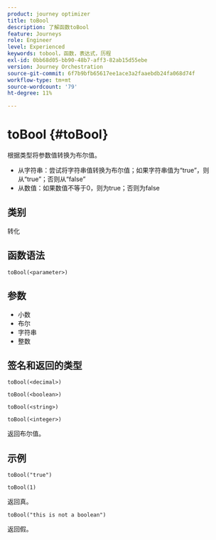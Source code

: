 ```yaml
---
product: journey optimizer
title: toBool
description: 了解函数toBool
feature: Journeys
role: Engineer
level: Experienced
keywords: tobool，函数，表达式，历程
exl-id: 0bb68d05-bb90-48b7-aff3-82ab15d55ebe
version: Journey Orchestration
source-git-commit: 6f7b9bfb65617ee1ace3a2faaebdb24fa068d74f
workflow-type: tm+mt
source-wordcount: '79'
ht-degree: 11%

---
```


# toBool {#toBool}

根据类型将参数值转换为布尔值。

* 从字符串：尝试将字符串值转换为布尔值；如果字符串值为“true”，则从“true”；否则从“false”
* 从数值：如果数值不等于0，则为true；否则为false

## 类别

转化

## 函数语法

`toBool(<parameter>)`

## 参数

* 小数
* 布尔
* 字符串
* 整数

## 签名和返回的类型

`toBool(<decimal>)`

`toBool(<boolean>)`

`toBool(<string>)`

`toBool(<integer>)`

返回布尔值。

## 示例

`toBool("true")`

`toBool(1)`

返回真。

`toBool("this is not a boolean")`

返回假。
